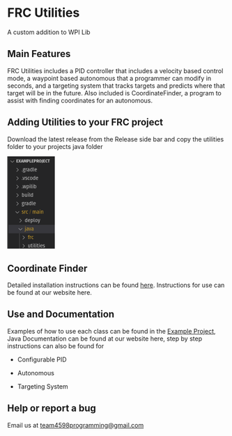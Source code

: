 # FRC Utilities

A custom addition to WPI Lib

## Main Features

FRC Utilities includes a PID controller that includes a velocity based control mode, a waypoint based autonomous that a programmer can modify in seconds, and a targeting system that tracks targets and predicts where that target will be in the future. Also included is CoordinateFinder, a program to assist with finding coordinates for an autonomous.

## Adding Utilities to your FRC project

Download the latest release from the Release side bar and copy the utilities folder to your projects java folder 

<img title="" src="docs/images/FileLocation.png" alt="File Location" width="109">

## Coordinate Finder

Detailed installation instructions can be found [here](docs/MarkDown/CoordinateFinderInstallation.md). Instructions for use can be found at our website here.

## Use and Documentation

Examples of how to use each class can be found in the [Example Project](ExampleProject/src/main/java/frc/robot), Java Documentation can be found at our website here, step by step instructions can also be found for

- Configurable PID

- Autonomous

- Targeting System

## Help or report a bug

Email us at team4598programming@gmail.com 
